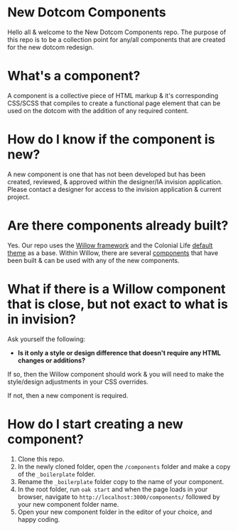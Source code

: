 # New Dotcom Components

Hello all & welcome to the New Dotcom Components repo.  The purpose of this repo is to be a collection point for any/all components that are created for the new dotcom redesign.

# What's a component?

A component is a collective piece of HTML markup & it's corresponding CSS/SCSS that compiles to create a functional page element that can be used on the dotcom with the addition of any required content.

# How do I know if the component is new?

A new component is one that has not been developed but has been created, reviewed, & approved within the designer/IA invision application.  Please contact a designer for access to the invision application & current project.

# Are there components already built?

Yes.  Our repo uses the [Willow framework](https://github.com/unumux/willow) and the Colonial Life [default theme](https://github.com/unumux/willow#available-themes) as a base.  Within Willow, there are several [components](https://github.com/unumux/willow/tree/master/components) that have been built & can be used with any of the new components.

# What if there is a Willow component that is close, but not exact to what is in invision?

Ask yourself the following:

* **Is it only a style or design difference that doesn't require any HTML changes or additions?**

If so, then the Willow component should work & you will need to make the style/design adjustments in your CSS overrides.

If not, then a new component is required.

# How do I start creating a new component?

 1. Clone this repo.
 2. In the newly cloned folder, open the `/components` folder and make a copy of the `_boilerplate` folder.
 3. Rename the `_boilerplate` folder copy to the name of your component.
 4. In the root folder, run `oak start` and when the page loads in your browser, navigate to `http://localhost:3000/components/` followed by your new component folder name.
 5.  Open your new component folder in the editor of your choice, and happy coding.